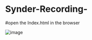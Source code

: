 # Synder-Recording-


#open the Index.html in the browser

![image](http://github.com/ailswan/Synder-Recording-/readmegif/synder-recording.gif)



